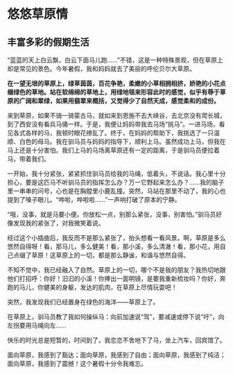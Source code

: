 # 悠悠草原情 #

## 丰富多彩的假期生活 ##

“蓝蓝的天上白云飘，白云下面马儿跑……”不错，这是一种特殊景观，但在草原上却是常见的景色。今年暑假，我和妈妈就去了美丽的呼伦贝尔大草原。

**在一望无垠的草原上，绿草茵茵，百花争艳，柔嫩的小草相拥相挤，娇艳的小花点缀绿色的草地。站在软绵绵的草地上，用绿地毯来形容此时的感觉，似乎有辱于草原的广阔和翠绿，如果用翡翠来概括，又觉得少了自然天成，感觉柔和的成份。**

来到草原，如果不骑一骑蒙古马，就如来到恩施不去大峡谷，去北京没有爬长城，到了西安没有看兵马俑一样。于是，我便让妈妈带我去马场“挑马”。一进马场，看见各式各样的马，我顿时眼花缭乱了。终于，在妈妈的帮助下，我挑选了一只温顺、白色的母马。我在驯马员与妈妈的指导下，顺利上马。虽然成功上马，但我在马上还是十分害怕。我们上马的马场离草原还有一定的距离，于是驯马员便拉着马，带着我们。

一开始，我十分紧张，紧紧抓住驯马员给我的马绳，低着头，不说话。我心里十分担心，要是这匹马不听驯马员的指挥怎么办？万一它野起来怎么办？……我的脑子里一串串的问号，心也是在胸膛里小鹿乱撞。突然，马站在那里不动了，我的心也提到了嗓子眼儿。“哗啦，哗啦啦……”一声响打破了原本的宁静。

“哦，没事，就是马要小便。你放松一点，别那么紧张，没事，别害怕。”驯马员好像发现我的紧张了，对我微笑着说。

经过这个小插曲后，我反而不是那么紧张了，抬头想看一看风景。啊，草原是多么悠然自得呀！看，那马儿，多么健美！看，那小溪，多么清澈！看，那小花，用自己点缀了草原！这草原上的一切，都是那么静谧，和谐与悠然自得。

不知不觉中，我已经融入了自然。草原上的一切，哪个不是我的朋友？我热切地跟他们打招呼：你好！汩汩的小溪！你捧出一面明镜，是要我重新梳妆吗？你好，奔跑的马儿，你健美的身躯，发达的肌肉，在草原上尽情玩耍吧！

突然，我发现我们已经置身在绿色的海洋——草原上了。

在草原上，驯马员教了我如何操纵马：向前加速说“驾”，要减速或停下说“吁”，向左拐要用马绳向左……

快乐的时光总是短暂的，时间到了，我恋恋不舍地下了马，坐上汽车，回宾馆了。

面向草原，我感到了豁达；面向草原，我感到了自由；面向草原，我感到了纯洁；面向草原，我感到了震撼！这个暑假十分令我难忘。